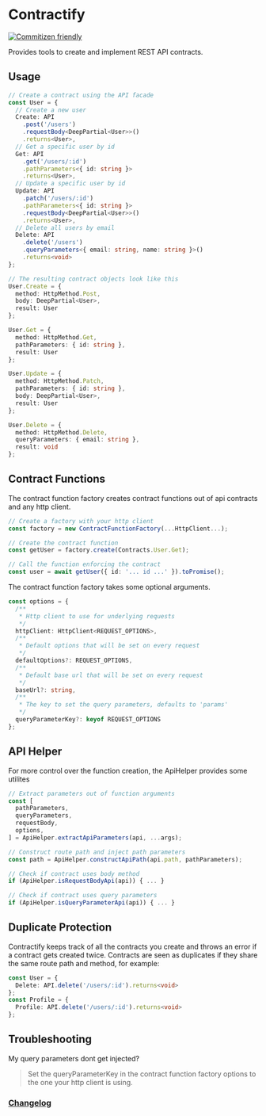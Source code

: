# Contractify

[![Commitizen friendly](https://img.shields.io/badge/commitizen-friendly-brightgreen.svg)](http://commitizen.github.io/cz-cli/)

Provides tools to create and implement REST API contracts.

## Usage

```typescript
// Create a contract using the API facade
const User = {
  // Create a new user
  Create: API
    .post('/users')
    .requestBody<DeepPartial<User>>()
    .returns<User>,
  // Get a specific user by id
  Get: API
    .get('/users/:id')
    .pathParameters<{ id: string }>
    .returns<User>,
  // Update a specific user by id
  Update: API
    .patch('/users/:id')
    .pathParameters<{ id: string }>
    .requestBody<DeepPartial<User>>()
    .returns<User>,
  // Delete all users by email
  Delete: API
    .delete('/users')
    .queryParameters<{ email: string, name: string }>()
    .returns<void>
};

// The resulting contract objects look like this
User.Create = {
  method: HttpMethod.Post,
  body: DeepPartial<User>,
  result: User
};

User.Get = {
  method: HttpMethod.Get,
  pathParameters: { id: string },
  result: User
};

User.Update = {
  method: HttpMethod.Patch,
  pathParameters: { id: string },
  body: DeepPartial<User>,
  result: User
};

User.Delete = {
  method: HttpMethod.Delete,
  queryParameters: { email: string },
  result: void
};
```

## Contract Functions

The contract function factory creates contract functions out of api contracts and any http client.

```typescript
// Create a factory with your http client
const factory = new ContractFunctionFactory(...HttpClient...);

// Create the contract function
const getUser = factory.create(Contracts.User.Get);

// Call the function enforcing the contract
const user = await getUser({ id: '... id ...' }).toPromise();
```

The contract function factory takes some optional arguments.

```typescript
const options = {
  /**
   * Http client to use for underlying requests
   */
  httpClient: HttpClient<REQUEST_OPTIONS>,
  /**
   * Default options that will be set on every request
   */
  defaultOptions?: REQUEST_OPTIONS,
  /**
   * Default base url that will be set on every request
   */
  baseUrl?: string,
  /**
   * The key to set the query parameters, defaults to 'params'
   */
  queryParameterKey?: keyof REQUEST_OPTIONS
};
```

## API Helper

For more control over the function creation, the ApiHelper provides some utilites

```typescript
// Extract parameters out of function arguments
const [
  pathParameters,
  queryParameters,
  requestBody,
  options,
] = ApiHelper.extractApiParameters(api, ...args);

// Construct route path and inject path parameters
const path = ApiHelper.constructApiPath(api.path, pathParameters);

// Check if contract uses body method
if (ApiHelper.isRequestBodyApi(api)) { ... }

// Check if contract uses query parameters
if (ApiHelper.isQueryParameterApi(api)) { ... }
```

## Duplicate Protection

Contractify keeps track of all the contracts you create and throws an error if a contract gets created twice. Contracts are seen as duplicates if they share the same route path and method, for example:

```typescript
const User = {
  Delete: API.delete('/users/:id').returns<void>
};
const Profile = {
  Profile: API.delete('/users/:id').returns<void>
};
```

## Troubleshooting

My query parameters dont get injected?
> Set the queryParameterKey in the contract function factory options to the one your http client is using.

### [Changelog](CHANGELOG.md)
